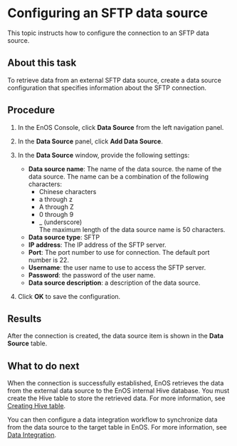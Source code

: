 # Configuring an SFTP data source

This topic instructs how to configure the connection to an SFTP data source.

## About this task
To retrieve data from an external SFTP data source, create a data source configuration that specifies information about the SFTP connection.

## Procedure

1. In the EnOS Console, click **Data Source** from the left navigation panel.

2. In the **Data Source** panel, click **Add Data Source**.

3. In the **Data Source** window, provide the following settings:

   - **Data source name**:  The name of the data source. the name of the data source. The name can be a combination of the following characters:
     - Chinese characters
     - a through z
     - A through Z
     - 0 through 9
     - _ (underscore)  
     The maximum length of the data source name is 50 characters.
   - **Data source type**: SFTP
   - **IP address**: The IP address of the SFTP server.
   - **Port**: The port number to use for connection. The default port number is 22.
   - **Username**: the user name to use to access the SFTP server.
   - **Password**: the password of the user name.
   - **Data source description**: a description of the data source.

4. Click **OK** to save the configuration.

## Results

After the connection is created, the data source item is shown in the **Data Source** table.

## What to do next

When the connection is successfully established, EnOS retrieves the data from the external data source to the EnOS internal Hive database. You must create the Hive table to store the retrieved data. For more information, see [Creating Hive table](https://docs.envisioniot.com/docs/data-explorer/en/latest/creating_hivetable.html).

You can then configure a data integration workflow to synchronize data from the data source to the target table in EnOS. For more information, see [Data Integration](../data_integration/index).
